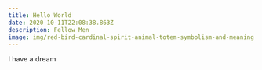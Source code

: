 ```yaml
---
title: Hello World
date: 2020-10-11T22:08:38.863Z
description: Fellow Men
image: img/red-bird-cardinal-spirit-animal-totem-symbolism-and-meaning.jpg
---
```

I have a dream
